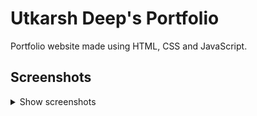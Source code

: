# Utkarsh Deep's Portfolio

Portfolio website made using HTML, CSS and JavaScript.

## Screenshots
<details>
  <summary>Show screenshots</summary>
  <br>
  <p align="center">
    <img src="![image](https://user-images.githubusercontent.com/64093818/171910462-02a6cb37-a9f3-4196-927d-133fd03f8445.png)
" alt="dark" width="400px">
    <img src="https://user-images.githubusercontent.com/63140632/141283905-86a0fd9e-1b80-4c17-9c2f-d752d2e9949d.png" alt="light" width="400px">
  </p>
</details>

